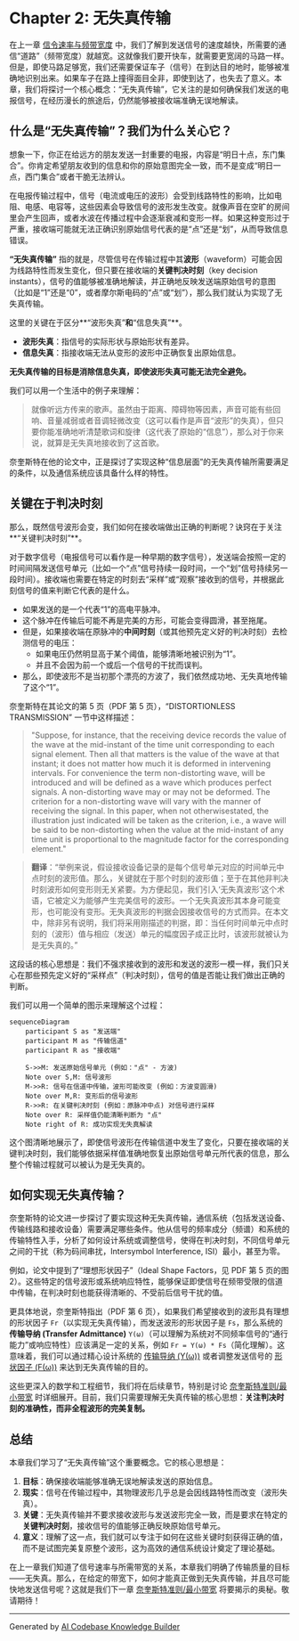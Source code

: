 # Chapter 2: 无失真传输


在上一章 [信令速率与频带宽度](01_信令速率与频带宽度_.md) 中，我们了解到发送信号的速度越快，所需要的通信“道路”（频带宽度）就越宽。这就像我们要开快车，就需要更宽阔的马路一样。但是，即使马路足够宽，我们还需要保证车子（信号）在到达目的地时，能够被准确地识别出来。如果车子在路上撞得面目全非，即使到达了，也失去了意义。本章，我们将探讨一个核心概念：“无失真传输”，它关注的是如何确保我们发送的电报信号，在经历漫长的旅途后，仍然能够被接收端准确无误地解读。

## 什么是“无失真传输”？我们为什么关心它？

想象一下，你正在给远方的朋友发送一封重要的电报，内容是“明日十点，东门集合”。你肯定希望朋友收到的信息和你的原始意图完全一致，而不是变成“明日一点，西门集合”或者干脆无法辨认。

在电报传输过程中，信号（电流或电压的波形）会受到线路特性的影响，比如电阻、电感、电容等，这些因素会导致信号的波形发生改变。就像声音在空旷的房间里会产生回声，或者水波在传播过程中会逐渐衰减和变形一样。如果这种变形过于严重，接收端可能就无法正确识别原始信号代表的是“点”还是“划”，从而导致信息错误。

**“无失真传输”** 指的就是，尽管信号在传输过程中其**波形**（waveform）可能会因为线路特性而发生变化，但只要在接收端的**关键判决时刻**（key decision instants），信号的值能够被准确地解读，并正确地反映发送端原始信号的意图（比如是“1”还是“0”，或者摩尔斯电码的“点”或“划”），那么我们就认为实现了无失真传输。

这里的关键在于区分**“波形失真”**和**“信息失真”**。
*   **波形失真**：指信号的实际形状与原始形状有差异。
*   **信息失真**：指接收端无法从变形的波形中正确恢复出原始信息。

**无失真传输的目标是消除信息失真，即使波形失真可能无法完全避免。**

我们可以用一个生活中的例子来理解：
> 就像听远方传来的歌声。虽然由于距离、障碍物等因素，声音可能有些回响、音量减弱或者音调轻微改变（这可以看作是声音“波形”的失真），但只要你能准确地听清楚歌词和旋律（这代表了原始的“信息”），那么对于你来说，就算是无失真地接收到了这首歌。

奈奎斯特在他的论文中，正是探讨了实现这种“信息层面”的无失真传输所需要满足的条件，以及通信系统应该具备什么样的特性。

## 关键在于判决时刻

那么，既然信号波形会变，我们如何在接收端做出正确的判断呢？诀窍在于关注**“关键判决时刻”**。

对于数字信号（电报信号可以看作是一种早期的数字信号），发送端会按照一定的时间间隔发送信号单元（比如一个“点”信号持续一段时间，一个“划”信号持续另一段时间）。接收端也需要在特定的时刻去“采样”或“观察”接收到的信号，并根据此刻信号的值来判断它代表的是什么。

*   如果发送的是一个代表“1”的高电平脉冲。
*   这个脉冲在传输后可能不再是完美的方形，可能会变得圆滑，甚至拖尾。
*   但是，如果接收端在原脉冲的**中间时刻**（或其他预先定义好的判决时刻）去检测信号的电压：
    *   如果电压仍然明显高于某个阈值，能够清晰地被识别为“1”。
    *   并且不会因为前一个或后一个信号的干扰而误判。
*   那么，即使波形不是当初那个漂亮的方波了，我们依然成功地、无失真地传输了这个“1”。

奈奎斯特在其论文的第 5 页（PDF 第 5 页），“DISTORTIONLESS TRANSMISSION” 一节中这样描述：
> "Suppose, for instance, that the receiving device records the value of the wave at the mid-instant of the time unit corresponding to each signal element. Then all that matters is the value of the wave at that instant; it does not matter how much it is deformed in intervening intervals. For convenience the term non-distorting wave, will be introduced and will be defined as a wave which produces perfect signals. A non-distorting wave may or may not be deformed. The criterion for a non-distorting wave will vary with the manner of receiving the signal. In this paper, when not otherwisestated, the illustration just indicated will be taken as the criterion, i.e., a wave will be said to be non-distorting when the value at the mid-instant of any time unit is proportional to the magnitude factor for the corresponding element."

> **翻译**：“举例来说，假设接收设备记录的是每个信号单元对应的时间单元中点时刻的波形值。那么，关键就在于那个时刻的波形值；至于在其他非判决时刻波形如何变形则无关紧要。为方便起见，我们引入‘无失真波形’这个术语，它被定义为能够产生完美信号的波形。一个无失真波形其本身可能变形，也可能没有变形。无失真波形的判据会因接收信号的方式而异。在本文中，除非另有说明，我们将采用刚描述的判据，即：当任何时间单元中点时刻的（波形）值与相应（发送）单元的幅度因子成正比时，该波形就被认为是无失真的。”

这段话的核心思想是：我们不强求接收到的波形和发送的波形一模一样，我们只关心在那些预先定义好的“采样点”（判决时刻），信号的值是否能让我们做出正确的判断。

我们可以用一个简单的图示来理解这个过程：

```mermaid
sequenceDiagram
    participant S as "发送端"
    participant M as "传输信道"
    participant R as "接收端"

    S->>M: 发送原始信号单元 (例如："点" - 方波)
    Note over S,M: 信号波形
    M->>R: 信号在信道中传输，波形可能改变 (例如：方波变圆滑)
    Note over M,R: 变形后的信号波形
    R->>R: 在关键判决时刻 (例如：原脉冲中点) 对信号进行采样
    Note over R: 采样值仍能清晰判断为 "点"
    Note right of R: 成功实现无失真解读
```

这个图清晰地展示了，即使信号波形在传输信道中发生了变化，只要在接收端的关键判决时刻，我们能够依据采样值准确地恢复出原始信号单元所代表的信息，那么整个传输过程就可以被认为是无失真的。

## 如何实现无失真传输？

奈奎斯特的论文进一步探讨了要实现这种无失真传输，通信系统（包括发送设备、传输线路和接收设备）需要满足哪些条件。他从信号的频率成分（频谱）和系统的传输特性入手，分析了如何设计系统或调整信号，使得在判决时刻，不同信号单元之间的干扰（称为码间串扰，Intersymbol Interference, ISI）最小，甚至为零。

例如，论文中提到了“理想形状因子”（Ideal Shape Factors，见 PDF 第 5 页的图 2）。这些特定的信号波形或系统响应特性，能够保证即使信号在频带受限的信道中传输，在判决时刻也能获得清晰的、不受前后信号干扰的值。

更具体地说，奈奎斯特指出（PDF 第 6 页），如果我们希望接收到的波形具有理想的形状因子 `Fr`（以实现无失真传输），而发送波形的形状因子是 `Fs`，那么系统的**传输导纳 (Transfer Admittance)** `Y(ω)`（可以理解为系统对不同频率信号的“通行能力”或响应特性）应该满足一定的关系，例如 `Fr = Y(ω) * Fs`（简化理解）。这意味着，我们可以通过精心设计系统的 [传输导纳 (Y(ω))](07_传输导纳__y_ω__.md) 或者调整发送信号的 [形状因子 (F(ω))](05_形状因子__f_ω___.md) 来达到无失真传输的目的。

这些更深入的数学和工程细节，我们将在后续章节，特别是讨论 [奈奎斯特准则/最小带宽](03_奈奎斯特准则_最小带宽_.md) 时详细展开。目前，我们只需要理解无失真传输的核心思想：**关注判决时刻的准确性，而非全程波形的完美复制。**

## 总结

本章我们学习了“无失真传输”这个重要概念。它的核心思想是：

1.  **目标**：确保接收端能够准确无误地解读发送的原始信息。
2.  **现实**：信号在传输过程中，其物理波形几乎总是会因线路特性而改变（波形失真）。
3.  **关键**：无失真传输并不要求接收波形与发送波形完全一致，而是要求在特定的**关键判决时刻**，接收信号的值能够正确反映原始信号单元。
4.  **意义**：理解了这一点，我们就可以专注于如何在这些关键时刻获得正确的值，而不是试图完美复原整个波形，这为高效的通信系统设计奠定了理论基础。

在上一章我们知道了信号速率与所需带宽的关系，本章我们明确了传输质量的目标——无失真。那么，在给定的带宽下，如何才能真正做到无失真传输，并且尽可能快地发送信号呢？这就是我们下一章 [奈奎斯特准则/最小带宽](03_奈奎斯特准则_最小带宽_.md) 将要揭示的奥秘。敬请期待！

---

Generated by [AI Codebase Knowledge Builder](https://github.com/The-Pocket/Tutorial-Codebase-Knowledge)